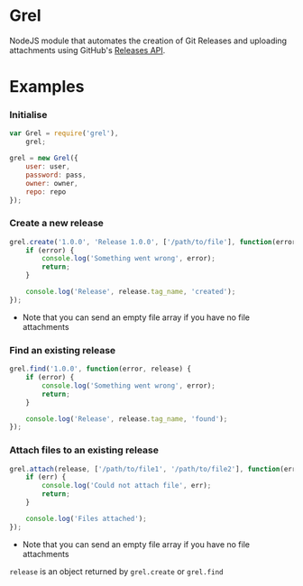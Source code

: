 Grel
====

NodeJS module that automates the creation of Git Releases and uploading attachments using GitHub's [Releases API](http://developer.github.com/v3/repos/releases).


Examples
========

### Initialise

```js
var Grel = require('grel'),
    grel;

grel = new Grel({
    user: user,
	password: pass,
	owner: owner,
	repo: repo
});
```

### Create a new release

```js
grel.create('1.0.0', 'Release 1.0.0', ['/path/to/file'], function(error, release) {
	if (error) {
		console.log('Something went wrong', error);
		return;
	}

	console.log('Release', release.tag_name, 'created');
});
```
* Note that you can send an empty file array if you have no file attachments

### Find an existing release

```js
grel.find('1.0.0', function(error, release) {
	if (error) {
		console.log('Something went wrong', error);
		return;
	}

	console.log('Release', release.tag_name, 'found');
});
```

### Attach files to an existing release

```js
grel.attach(release, ['/path/to/file1', '/path/to/file2'], function(err, msg) {
    if (err) {
		console.log('Could not attach file', err);
		return;
	}

	console.log('Files attached');
});
```
* Note that you can send an empty file array if you have no file attachments

`release` is an object returned by `grel.create` or `grel.find`